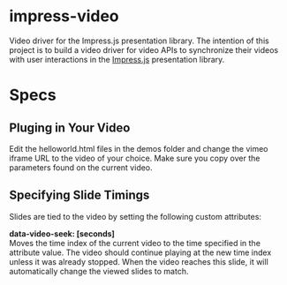 impress-video
=============

Video driver for the Impress.js presentation library. The intention of this project is to build a video driver for video APIs to synchronize their videos with user interactions in the [Impress.js](https://github.com/bartaz/impress.js/) presentation library.

# Specs #

## Pluging in Your Video ##

Edit the helloworld.html files in the demos folder and change the vimeo iframe URL to the video of your choice. Make sure you copy over the parameters found on the current video.

## Specifying Slide Timings ##

Slides are tied to the video by setting the following custom attributes:

**data-video-seek: [seconds]**  
Moves the time index of the current video to the time specified in the attribute value. The video should continue playing at the new time index unless it was already stopped. When the video reaches this slide, it will automatically change the viewed slides to match.

